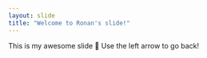 ```yaml
---
layout: slide
title: "Welcome to Ronan's slide!"
---
```

This is my awesome slide :tada:
Use the left arrow to go back!

